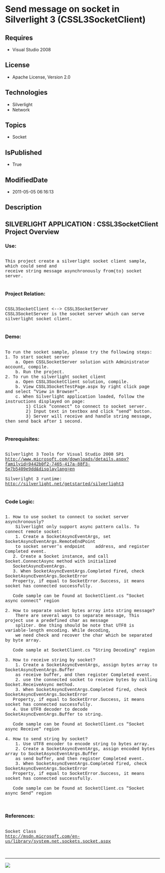# Send message on socket in Silverlight 3 (CSSL3SocketClient)
## Requires
* Visual Studio 2008
## License
* Apache License, Version 2.0
## Technologies
* Silverlight
* Network
## Topics
* Socket
## IsPublished
* True
## ModifiedDate
* 2011-05-05 06:16:13
## Description

<p style="font-family:Courier New"></p>
<h2>SILVERLIGHT APPLICATION : CSSL3SocketClient Project Overview</h2>
<p style="font-family:Courier New"></p>
<h3>Use:</h3>
<p style="font-family:Courier New"><br>
This project create a silverlight socket client sample, which could send and<br>
receive string message asynchronously from(to) socket server. &nbsp; &nbsp; <br>
<br>
</p>
<h3>Project Relation:</h3>
<p style="font-family:Courier New"><br>
CSSL3SocketClient &lt;--&gt; CSSL3SocketServer<br>
CSSL3SocketServer is the socket server which can serve silverlight socket client.<br>
<br>
</p>
<h3>Demo:</h3>
<p style="font-family:Courier New"><br>
To run the socket sample, please try the following steps:<br>
1. To start socket server<br>
&nbsp;&nbsp;&nbsp;&nbsp;a. Open CSSLSocketServer solution with Administrator account, compile.<br>
&nbsp;&nbsp;&nbsp;&nbsp;b. Run the project.<br>
2. To run the silverlight socket client<br>
&nbsp;&nbsp;&nbsp;&nbsp;a. Open CSSL3SocketClient solution, compile.<br>
&nbsp;&nbsp;&nbsp;&nbsp;b. View CSSL3SocketTestPage.aspx by right click page and select &quot;View in Browser&quot;.<br>
&nbsp;&nbsp;&nbsp;&nbsp;c. When Silverlight application loaded, follow the instructions displayed on page:<br>
&nbsp;&nbsp;&nbsp;&nbsp;&nbsp;&nbsp;&nbsp;&nbsp;1) Click &quot;connect&quot; to connect to socket server.<br>
&nbsp;&nbsp;&nbsp;&nbsp;&nbsp;&nbsp;&nbsp;&nbsp;2) Input text in textbox and click &quot;send&quot; button.<br>
&nbsp;&nbsp;&nbsp;&nbsp;&nbsp;&nbsp;&nbsp;&nbsp;3) Server will receive and handle string message, then send back after 1 second.<br>
<br>
</p>
<h3>Prerequisites:</h3>
<p style="font-family:Courier New"><br>
Silverlight 3 Tools for Visual Studio 2008 SP1<br>
<a target="_blank" href="http://www.microsoft.com/downloads/details.aspx?familyid=9442b0f2-7465-417a-88f3-5e7b5409e9dd&displaylang=en">http://www.microsoft.com/downloads/details.aspx?familyid=9442b0f2-7465-417a-88f3-5e7b5409e9dd&displaylang=en</a><br>
<br>
Silverilght 3 runtime:<br>
<a target="_blank" href="http://silverlight.net/getstarted/silverlight3">http://silverlight.net/getstarted/silverlight3</a><br>
<br>
</p>
<h3>Code Logic:</h3>
<p style="font-family:Courier New"><br>
1. How to use socket to connect to socket server asynchronously?<br>
&nbsp;&nbsp;&nbsp;&nbsp;Silverlight only support async pattern calls. To connect remote socket:<br>
&nbsp;&nbsp;&nbsp;&nbsp;1. Create a SocketAsyncEventArgs, set SocketAsyncEventArgs.RemoteEndPoint
<br>
&nbsp;&nbsp;&nbsp;&nbsp;to socket server's endpoint&nbsp;&nbsp;&nbsp;&nbsp;address, and register Completed event.<br>
&nbsp; &nbsp;2. Create a Socket instance, and call Socket.ConnectAsync method with initialized<br>
&nbsp; &nbsp;SocketAsyncEventArgs.<br>
&nbsp; &nbsp;3. When SocketAsyncEventArgs.Completed fired, check SocketAsyncEventArgs.SocketError<br>
&nbsp; &nbsp;Property, if equal to SocketError.Success, it means socket has connected successfully.<br>
<br>
&nbsp; &nbsp;Code sample can be found at SocketClient.cs &quot;Socket async connect&quot; region<br>
<br>
2. How to separate socket bytes array into string message?<br>
&nbsp;&nbsp;&nbsp;&nbsp;There are several ways to separate message, This project use a predefined char as message<br>
&nbsp;&nbsp;&nbsp;&nbsp;spliter. One thing should be note that UTF8 is variable-length encoding. While decoding,
<br>
&nbsp;&nbsp;&nbsp;&nbsp;we need check and recover the char which be separated by byte array.<br>
&nbsp;&nbsp;&nbsp;&nbsp;<br>
&nbsp; &nbsp;Code sample at SocketClient.cs &quot;String Decoding&quot; region<br>
<br>
3. How to receive string by socket?<br>
&nbsp;&nbsp;&nbsp;&nbsp;1. Create a SocketAsyncEventArgs, assign bytes array to SocketAsyncEventArgs.Buffer<br>
&nbsp;&nbsp;&nbsp;&nbsp;as receive buffer, and then register Completed event.<br>
&nbsp;&nbsp;&nbsp;&nbsp;2. use the connected socket to receive bytes by calling Socket.ReceiveAsync method.<br>
&nbsp;&nbsp;&nbsp;&nbsp;3. When SocketAsyncEventArgs.Completed fired, check SocketAsyncEventArgs.SocketError<br>
&nbsp; &nbsp;Property, if equal to SocketError.Success, it means socket has connected successfully.<br>
&nbsp; &nbsp;4. Use UTF8 decoder to decode SocketAsyncEventArgs.Buffer to string.<br>
&nbsp; &nbsp;<br>
&nbsp; &nbsp;Code sample can be found at SocketClient.cs &quot;Socket async Receive&quot; region<br>
<br>
4. How to send string by socket?<br>
&nbsp;&nbsp;&nbsp;&nbsp;1. Use UTF8 encoder to encode string to bytes array.<br>
&nbsp;&nbsp;&nbsp;&nbsp;2. Create a SocketAsyncEventArgs, assign encoded bytes array to SocketAsyncEventArgs.Buffer<br>
&nbsp;&nbsp;&nbsp;&nbsp;as send buffer, and then register Completed event.<br>
&nbsp;&nbsp;&nbsp;&nbsp;3. When SocketAsyncEventArgs.Completed fired, check SocketAsyncEventArgs.SocketError<br>
&nbsp; &nbsp;Property, if equal to SocketError.Success, it means socket has connected successfully.<br>
<br>
&nbsp; &nbsp;Code sample can be found at SocketClient.cs &quot;Socket async Send&quot; region<br>
&nbsp; &nbsp;<br>
&nbsp; &nbsp;</p>
<h3>References:</h3>
<p style="font-family:Courier New"><br>
Socket Class<br>
<a target="_blank" href="http://msdn.microsoft.com/en-us/library/system.net.sockets.socket.aspx">http://msdn.microsoft.com/en-us/library/system.net.sockets.socket.aspx</a><br>
<br>
<br>
</p>
<hr>
<div><a href="http://go.microsoft.com/?linkid=9759640" style="margin-top:3px"><img src="http://bit.ly/onecodelogo">
</a></div>
